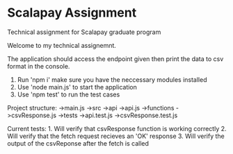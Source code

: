 # Scalapay Assignment
Technical assignment for Scalapay graduate program

Welcome to my technical assignemnt.

The application should access the endpoint given then print the data to csv format in the console.

 1. Run 'npm i' make sure you have the neccessary modules installed
 2. Use 'node main.js' to start the application
 3. Use 'npm test' to run the test cases

Project structure:
    ->main.js
    ->src
        ->api
            ->api.js
        ->functions
            ->csvResponse.js
        ->tests
            ->api.test.js
            ->csvResponse.test.js

Current tests:
    1. Will verify that csvResponse function is working correctly
    2. Will verify that the fetch request recieves an 'OK' response
    3. Will verify the output of the csvReponse after the fetch is called





    
        

